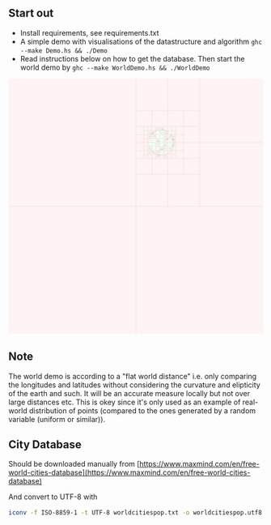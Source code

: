 Start out
---------
* Install requirements, see requirements.txt
* A simple demo with visualisations of the datastructure and algorithm ``ghc --make Demo.hs && ./Demo``
* Read instructions below on how to get the database. Then start the world demo by ``ghc --make WorldDemo.hs && ./WorldDemo``

![Rendering of the algorithm](https://raw.githubusercontent.com/Jim-Holmstroem/QuadTree/master/example_output/random.8192.debug.png)

Note
----
The world demo is according to a "flat world distance" i.e. only comparing the longitudes and latitudes without considering the curvature and elipticity of the earth and such. It will be an accurate measure locally but not over large distances etc.
This is okey since it's only used as an example of real-world distribution of points (compared to the ones generated by a random variable (uniform or similar)).


City Database
-------------
Should be downloaded manually from [https://www.maxmind.com/en/free-world-cities-database](https://www.maxmind.com/en/free-world-cities-database)

And convert to UTF-8 with
```bash
iconv -f ISO-8859-1 -t UTF-8 worldcitiespop.txt -o worldcitiespop.utf8.txt
```
